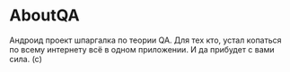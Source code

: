 # AboutQA

Андроид проект шпаргалка по теории QA. Для тех кто, устал копаться по всему интернету всё в одном приложении.
И да прибудет с вами сила. (с)
